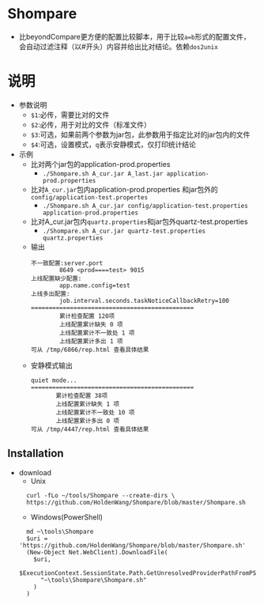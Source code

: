 # Shompare
+ 比beyondCompare更方便的配置比较脚本，用于比较`a=b`形式的配置文件，会自动过滤注释（以#开头）内容并给出比对结论。依赖`dos2unix`

# 说明
+ 参数说明
  - `$1`:必传，需要比对的文件
  - `$2`:必传，用于对比的文件（标准文件）
  - `$3`:可选，如果前两个参数为jar包，此参数用于指定比对的jar包内的文件
  - `$4`:可选，设置模式，`q`表示安静模式，仅打印统计结论
+ 示例
  - 比对两个jar包的application-prod.properties
    + `./Shompare.sh A_cur.jar A_last.jar application-prod.properties`
  - 比对`A_cur.jar`包内application-prod.properties 和jar包外的`config/application-test.propertes`
    + `./Shompare.sh A_cur.jar config/application-test.properties application-prod.properties`
  - 比对A_cur.jar包内`quartz.properties`和jar包外quartz-test.properties
    + `./Shompare.sh A_cur.jar quartz-test.properties quartz.properties `
  - 输出
    ```
    不一致配置:server.port
            8649 <prod====test> 9015
    上线配置缺少配置:
            app.name.config=test
    上线多出配置:
            job.interval.seconds.taskNoticeCallbackRetry=100
    ==============================================
            累计检查配置 120项
            上线配置累计缺失 0 项
            上线配置累计不一致处 1 项 
            上线配置累计多出 1 项
    可从 /tmp/6866/rep.html 查看具体结果
    ```
   - 安静模式输出
     ```
     quiet mode...
     ==============================================
            累计检查配置 38项
            上线配置累计缺失 1 项
            上线配置累计不一致处 10 项 
            上线配置累计多出 0 项
     可从 /tmp/4447/rep.html 查看具体结果
     ```

## Installation

+ download
  - Unix
  ```
    curl -fLo ~/tools/Shompare --create-dirs \
    https://github.com/HoldenWang/Shompare/blob/master/Shompare.sh
  ```
  - Windows(PowerShell)
  ```
    md ~\tools\Shompare
    $uri = 'https://github.com/HoldenWang/Shompare/blob/master/Shompare.sh'
    (New-Object Net.WebClient).DownloadFile(
      $uri,
      $ExecutionContext.SessionState.Path.GetUnresolvedProviderPathFromPSPath(
        "~\tools\Shompare\Shompare.sh"
      )
    )
  ```
